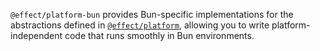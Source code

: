 `@effect/platform-bun` provides Bun-specific implementations for the abstractions defined in [`@effect/platform`](https://github.com/Effect-TS/effect/tree/main/packages/platform), allowing you to write platform-independent code that runs smoothly in Bun environments.
